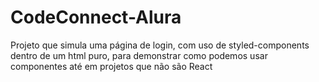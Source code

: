 # CodeConnect-Alura
Projeto que simula uma página de login, com uso de styled-components dentro de um html puro, para demonstrar como podemos usar componentes até em projetos que não são React
